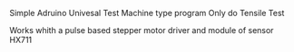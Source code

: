 Simple Adruino Univesal Test Machine type program
Only do Tensile Test

Works whith a pulse based stepper motor driver and module of sensor HX711
